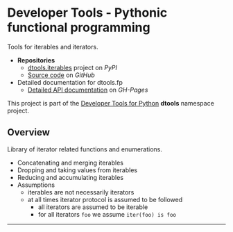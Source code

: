 # Developer Tools - Pythonic functional programming

Tools for iterables and iterators.

- **Repositories**
  - [dtools.iterables][1] project on *PyPI*
  - [Source code][2] on *GitHub*
- Detailed documentation for dtools.fp
  - [Detailed API documentation][3] on *GH-Pages*

This project is part of the [Developer Tools for Python][4] **dtools**
namespace project.

## Overview

Library of iterator related functions and enumerations.

- Concatenating and merging iterables
- Dropping and taking values from iterables
- Reducing and accumulating iterables
- Assumptions
  - iterables are not necessarily iterators
  - at all times iterator protocol is assumed to be followed
    - all iterators are assumed to be iterable
    - for all iterators `foo` we assume `iter(foo) is foo`

______________________________________________________________________

[1]: https://pypi.org/project/dtools.iterables/
[2]: https://github.com/grscheller/dtools-iterables/
[3]: https://grscheller.github.io/dtools-namespace-projects/iterables/
[4]: https://github.com/grscheller/dtools-namespace-projects/blob/main/README.md
